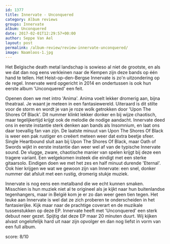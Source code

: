 ```yaml
---
id: 1377
title: Innervate - Unconquered
category: Album reviews
groups: Innervate
album: Unconquered
date: 2017-02-01T12:29:57+00:00
author: Seppe Van Ael
layout: post
permalink: /album-review/review-innervate-unconquered/
image: Naamloos-1.jpg
---
```

Het Belgische death metal landschap is sowieso al niet de grootste, en als we dat dan nog eens verkleinen naar de Kempen zijn deze bands op één hand te tellen. Het Heist-op-den-Bergse Innervate is zo'n uitzondering op de regel. Innervate werd opgericht in 2014 en ondertussen is ook hun eerste album 'Unconquered' een feit.

Openen doen we met intro 'Anima'. Anima voelt lekker dromerig aan, bijna theatraal. Je waant je meteen in een fantasiewereld. Uiteraard is dit stilte voor de storm en wordt je van je roze wolk getrokken door 'Upon The Shores Of Black'. Dit nummer klinkt lekker donker en bij wijze chaotisch, maar tegelijkertijd krijgt ook de melodie de nodige aandacht. Innervate deed ons in eerste instantie sterk denken aan bands als Insomnium, en laat ons daar toevallig fan van zijn. De laatste minuut van Upon The Shores Of Black is weer een pak rustiger en creëert meteen weer dat extra beetje sfeer. Single Heartbound sluit aan bij Upon The Shores Of Black, maar Oath of Swords wijkt in eerste instantie dan weer wel af van de typische Innervate sound. De vlugge, zware, chaotische manier van spelen krijgt bij deze een tragere variant. Een welgekomen insteek die eindigt met een sterke gitaarsolo. Eindigen doen we met het zes en half minuut durende 'Eternal'. Ook hier krijgen we wat we gewoon zijn van Innervate: een snel, donker nummer dat afsluit met een rustig, dromerig stukje muziek.

Innervate is nog eens een metalband die we echt kunnen smaken. Misschien is hun muziek niet al te origineel als je kijkt naar hun buitenlandse tegenhangers, maar in België kom je er zo dan weer geen tien tegen. Het leuke aan Innervate is wel dat ze zich proberen te onderscheiden in het fantasierijke. Kijk maar naar de prachtige coverart en de muzikale tussenstukken op deze EP. Innervate heeft met 'Unconquered' een sterk debuut neer gezet. Spijtig dat deze EP maar 20 minuten duurt. Wij kijken alvast ongelofelijk hard uit naar zijn opvolger en dan nog liefst in vorm van een full album.

score: 8/10

